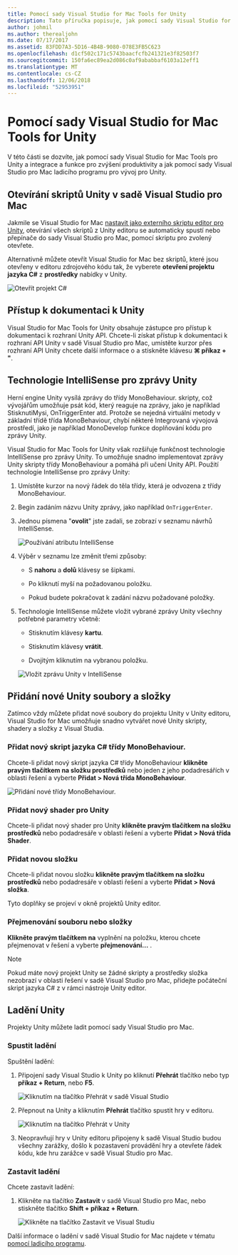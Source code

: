 ```yaml
---
title: Pomocí sady Visual Studio for Mac Tools for Unity
description: Tato příručka popisuje, jak pomocí sady Visual Studio for Mac Tools pro Unity rozšíření
author: johmil
ms.author: therealjohn
ms.date: 07/17/2017
ms.assetid: 83FDD7A3-5D16-4B4B-9080-078E3FB5C623
ms.openlocfilehash: d1cf502c171c5743baacfcfb241321e3f82503f7
ms.sourcegitcommit: 150fa6ec89ea2d086c0af9ababbaf6103a12eff1
ms.translationtype: MT
ms.contentlocale: cs-CZ
ms.lasthandoff: 12/06/2018
ms.locfileid: "52953951"
---
```

# <a name="using-visual-studio-for-mac-tools-for-unity"></a>Pomocí sady Visual Studio for Mac Tools for Unity

V této části se dozvíte, jak pomocí sady Visual Studio for Mac Tools pro Unity a integrace a funkce pro zvýšení produktivity a jak pomocí sady Visual Studio pro Mac ladicího programu pro vývoj pro Unity.

## <a name="opening-unity-scripts-in-visual-studio-for-mac"></a>Otevírání skriptů Unity v sadě Visual Studio pro Mac

Jakmile se Visual Studio for Mac [nastavit jako externího skriptu editor pro Unity](setup-vsmac-tools-unity.md#configure-unity-for-use-with-visual-studio-for-mac), otevírání všech skriptů z Unity editoru se automaticky spustí nebo přepínače do sady Visual Studio pro Mac, pomocí skriptu pro zvolený otevřete.

Alternativně můžete otevřít Visual Studio for Mac bez skriptů, které jsou otevřeny v editoru zdrojového kódu tak, že vyberete **otevření projektu jazyka C#** z **prostředky** nabídky v Unity.

![Otevřít projekt C#](media/using-vsmac-tools-unity-image1.png)

## <a name="unity-documentation-access"></a>Přístup k dokumentaci k Unity

Visual Studio for Mac Tools for Unity obsahuje zástupce pro přístup k dokumentaci k rozhraní Unity API. Chcete-li získat přístup k dokumentaci k rozhraní API Unity v sadě Visual Studio pro Mac, umístěte kurzor přes rozhraní API Unity chcete další informace o a stiskněte klávesu **⌘ příkaz + "**.

## <a name="intellisense-for-unity-messages"></a>Technologie IntelliSense pro zprávy Unity
Herní engine Unity vysílá zprávy do třídy MonoBehaviour. skripty, což vývojářům umožňuje psát kód, který reaguje na zprávy, jako je například StisknutiMysi, OnTriggerEnter atd. Protože se nejedná virtuální metody v základní třídě třída MonoBehaviour, chybí některé Integrovaná vývojová prostředí, jako je například MonoDevelop funkce doplňování kódu pro zprávy Unity.

Visual Studio for Mac Tools for Unity však rozšiřuje funkčnost technologie IntelliSense pro zprávy Unity. To umožňuje snadno implementovat zprávy Unity skripty třídy MonoBehaviour a pomáhá při učení Unity API. Použití technologie IntelliSense pro zprávy Unity:

1. Umístěte kurzor na nový řádek do těla třídy, která je odvozena z třídy MonoBehaviour.

2. Begin zadáním názvu Unity zprávy, jako například `OnTriggerEnter`.

3. Jednou písmena "**ovolit**" jste zadali, se zobrazí v seznamu návrhů IntelliSense.

   ![Používání atributu IntelliSense](media/using-vsmac-tools-unity-image2.png)

4. Výběr v seznamu lze změnit třemi způsoby:

   * S **nahoru** a **dolů** klávesy se šipkami.

   * Po kliknutí myší na požadovanou položku.

   * Pokud budete pokračovat k zadání názvu požadované položky.

5. Technologie IntelliSense můžete vložit vybrané zprávy Unity všechny potřebné parametry včetně:

   * Stisknutím klávesy **kartu**.

   * Stisknutím klávesy **vrátit**.

   * Dvojitým kliknutím na vybranou položku.

   ![Vložit zprávu Unity v IntelliSense](media/using-vsmac-tools-unity-image3.png)

## <a name="adding-new-unity-files-and-folders"></a>Přidání nové Unity soubory a složky

Zatímco vždy můžete přidat nové soubory do projektu Unity v Unity editoru, Visual Studio for Mac umožňuje snadno vytvářet nové Unity skripty, shadery a složky z Visual Studia.

### <a name="add-a-new-c-monobehaviour-script"></a>Přidat nový skript jazyka C# třídy MonoBehaviour.

Chcete-li přidat nový skript jazyka C# třídy MonoBehaviour **klikněte pravým tlačítkem na složku prostředků** nebo jeden z jeho podadresářích v oblasti řešení a vyberte **Přidat > Nová třída MonoBehaviour**.

![Přidání nové třídy MonoBehaviour.](media/using-vsmac-tools-unity-image4.png)

### <a name="add-a-new-unity-shader"></a>Přidat nový shader pro Unity

Chcete-li přidat nový shader pro Unity **klikněte pravým tlačítkem na složku prostředků** nebo podadresáře v oblasti řešení a vyberte **Přidat > Nová třída Shader**.

### <a name="add-a-new-folder"></a>Přidat novou složku

Chcete-li přidat novou složku **klikněte pravým tlačítkem na složku prostředků** nebo podadresáře v oblasti řešení a vyberte **Přidat > Nová složka**.

Tyto doplňky se projeví v okně projektů Unity editor.

### <a name="to-rename-a-file-or-folder"></a>Přejmenování souboru nebo složky
**Klikněte pravým tlačítkem na** vyplnění na položku, kterou chcete přejmenovat v řešení a vyberte **přejmenování...** .

> [!NOTE]
> Pokud máte nový projekt Unity se žádné skripty a prostředky složka nezobrazí v oblasti řešení v sadě Visual Studio pro Mac, přidejte počáteční skript jazyka C# z v rámci nástroje Unity editor.

## <a name="unity-debugging"></a>Ladění Unity

Projekty Unity můžete ladit pomocí sady Visual Studio pro Mac.

### <a name="start-debugging"></a>Spustit ladění

Spuštění ladění:

1. Připojení sady Visual Studio k Unity po kliknutí **Přehrát** tlačítko nebo typ **příkaz + Return**, nebo **F5**.

   ![Kliknutím na tlačítko Přehrát v sadě Visual Studio](media/using-vsmac-tools-unity-image5.png)

2. Přepnout na Unity a kliknutím **Přehrát** tlačítko spustit hry v editoru.

   ![Kliknutím na tlačítko Přehrát v Unity](media/using-vsmac-tools-unity-image6.png)

3. Neopravňují hry v Unity editoru připojeny k sadě Visual Studio budou všechny zarážky, došlo k pozastavení provádění hry a otevřete řádek kódu, kde hru zarážce v sadě Visual Studio pro Mac.

### <a name="stop-debugging"></a>Zastavit ladění

Chcete zastavit ladění:

1. Klikněte na tlačítko **Zastavit** v sadě Visual Studio pro Mac, nebo stiskněte tlačítko **Shift + příkaz + Return**.

   ![Klikněte na tlačítko Zastavit ve Visual Studiu](media/using-vsmac-tools-unity-image7.png)

Další informace o ladění v sadě Visual Studio for Mac najdete v tématu [pomocí ladicího programu](debugging.md).
